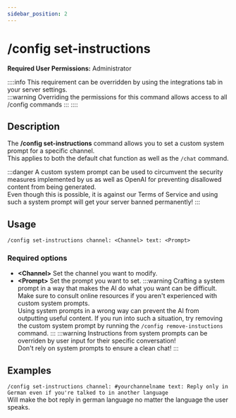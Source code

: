 ```yaml
---
sidebar_position: 2
---
```


# /config set-instructions

**Required User Permissions:** Administrator

::::info
	This requirement can be overridden by using the integrations tab in your server settings.<br/>
	:::warning
		Overriding the permissions for this command allows access to all /config commands
	:::
::::

## Description
The **/config set-instructions** command allows you to set a custom system prompt for a specific channel.<br/>
This applies to both the default chat function as well as the `/chat` command.

:::danger
A custom system prompt can be used to circumvent the security measures implemented by us as well as OpenAI for preventing disallowed content from being generated.<br/>
Even though this is possible, it is against our Terms of Service and using such a system prompt will get your server banned permanently!
:::

## Usage
`/config set-instructions channel: <Channel> text: <Prompt>`
### Required options
- **\<Channel\>** Set the channel you want to modify.<br/>
- **\<Prompt\>** Set the prompt you want to set.
:::warning
	Crafting a system prompt in a way that makes the AI do what you want can be difficult. Make sure to consult online resources if you aren't experienced with custom system prompts.<br/>
	Using system prompts in a wrong way can prevent the AI from outputting useful content. If you run into such a situation, try removing the custom system prompt by running the `/config remove-instuctions` command.
:::
:::warning
	Instructions from system prompts can be overriden by user input for their specific conversation!<br/>
	Don't rely on system prompts to ensure a clean chat!
:::

## Examples
`/config set-instructions channel: #yourchannelname text: Reply only in German even if you're talked to in another language`<br/>
Will make the bot reply in german language no matter the language the user speaks.
